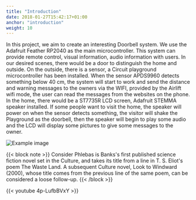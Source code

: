 ```yaml
---
title: "Introduction"
date: 2018-01-27T15:42:17+01:00
anchor: "introduction"
weight: 10
---
```


In this project, we aim to create an interesting Doorbell system. We use the Adafruit Feather RP2040 as the main microcontroller. This system can provide remote control, visual information, audio information with users.
In our desired scenes, there would be a door to distinguish the home and outside. 
On the outside, there is a sensor, a Circuit playground microcontroller has been installed.  When the sensor APDS9960 detects something below 40 cm, the system will start to work and send the distance and warning messages to the owners via the WIFI, provided by the Airlift wifi mode, the user can read the messages from the websites on the phone. 
In the home, there would be a ST7735R LCD screen, Adafruit STEMMA speaker installed. If some people want to visit the home, the speaker will power on when the sensor detects something, the visitor will shake the Playground as the doorbell, then the speaker will begin to play some audio and the LCD will display some pictures to give some messages to the owner.

![Example image](/1111.jpg)

{{< block note >}}
Consider Phlebas is Banks's first published science fiction novel set in the Culture, and takes its title from a line in T. S. Eliot's poem The Waste Land. A subsequent Culture novel, Look to Windward (2000), whose title comes from the previous line of the same poem, can be considered a loose follow-up.
{{< /block >}}

{{< youtube 4p-LufbBVxY >}}